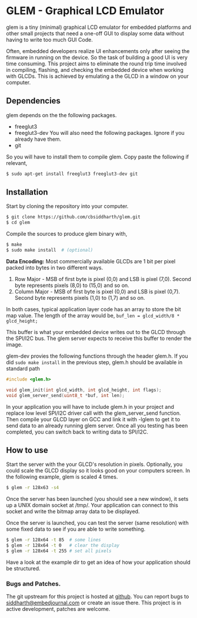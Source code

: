 GLEM - **G**raphical **L**CD **Em**ulator
=============================

glem is a tiny (minimal) graphical LCD emulator for embedded platforms and other
small projects that need a one-off GUI to display some data without having to
write too much GUI Code.

Often, embedded developers realize UI enhancements only after seeing the
firmware in running on the device. So the task of building a good UI is very
time consuming. This project aims to eliminate the round trip time involved in
compiling, flashing, and checking the embedded device when working with GLCDs.
This is achieved by emulating a the GLCD in a window on your computer.

Dependencies
----------------
glem depends on the the following packages. 
* freeglut3
* freeglut3-dev
You will also need the following packages. Ignore if you already have them.
* git

So you will have to install them to compile glem. Copy paste the following if
relevant,
```sh
$ sudo apt-get install freeglut3 freeglut3-dev git
```

Installation
----------------
Start by cloning the repository into your computer.
```sh
$ git clone https://github.com/cbsiddharth/glem.git
$ cd glem
```
Compile the sources to produce glem binary with,
```sh
$ make
$ sudo make install  # (optional)
```

**Data Encoding:**
Most commercially available GLCDs are 1 bit per pixel packed into bytes in two
different ways.
1. Row Major - MSB of first byte is pixel (0,0) and LSB is pixel (7,0). Second
   byte represents pixels (8,0) to (15,0) and so on.
2. Column Major - MSB of first byte is pixel (0,0) and LSB is pixel (0,7).
   Second byte represents pixels (1,0) to (1,7) and so on.

In both cases, typical application layer code has an array to store the bit map
value. The length of the array would be, `buf_len = glcd_width/8 *
glcd_height;`

This buffer is what your embedded device writes out to the GLCD through the
SPI/I2C bus. The glem server expects to receive this buffer to render the
image.

glem-dev provies the following functions through the header glem.h. If you did
`sudo make install` in the previous step, glem.h should be available in standard
path
```c
#include <glem.h>

void glem_init(int glcd_width, int glcd_height, int flags);
void glem_server_send(uint8_t *buf, int len);
```
In your application you will have to include glem.h in your project  and
replace low level SPI/I2C driver call with the glem_server_send function. Then
compile your GLCD layer on GCC and link it with -lglem to get it to send data
to an already running glem server. Once all you testing has been completed, you
can switch back to writing data to SPI/I2C.

How to use
----------------
Start the server with the your GLCD's resolution in pixels. Optionally, you could
scale the GLCD display so it looks good on your computers screen. In the
following example, glem is scaled 4 times.
```sh
$ glem -r 128x63 -s4
```
Once the server has been launched (you should see a new window), it sets up a
UNIX domain socket at /tmp/. Your application can connect to this socket and
write the bitmap array data to be displayed. 

Once the server is launched, you can test the server (same resolution) with 
some fixed data to see if you are able to write something.
```sh
$ glem -r 128x64 -t 85  # some lines
$ glem -r 128x64 -t 0   # clear the display
$ glem -r 128x64 -t 255 # set all pixels
```
Have a look at the example dir to get an idea of how your application should
be structured.

### Bugs and Patches.

The git upstream for this project is hosted at [github](http://github.com/cbsiddharth/glem.git).
You can report bugs to siddharth@embedjournal.com or create an issue there.
This project is in active development, patches are welcome.

